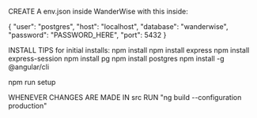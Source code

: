 CREATE A env.json inside WanderWise with this inside:

{
    "user": "postgres",
    "host": "localhost",
    "database": "wanderwise",
    "password": "PASSWORD_HERE",
    "port": 5432
}

INSTALL TIPS for initial installs:
npm install
npm install express
npm install express-session
npm install pg
npm install postgres
npm install -g @angular/cli

npm run setup

WHENEVER CHANGES ARE MADE IN src
RUN "ng build --configuration production"